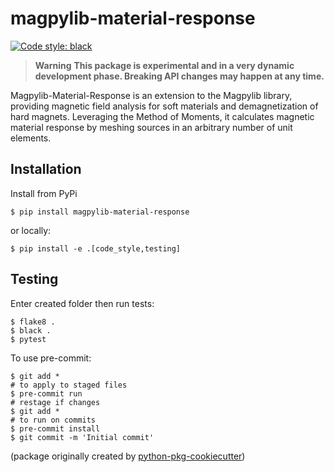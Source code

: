 # magpylib-material-response

[![Code style: black][black-badge]][black-link]

> **Warning**
> **This package is experimental and in a very dynamic development phase. Breaking API changes may happen at any time.**

Magpylib-Material-Response is an extension to the Magpylib library, providing magnetic field analysis for soft materials and demagnetization of hard magnets. Leveraging the Method of Moments, it calculates magnetic material response by meshing sources in an arbitrary number of unit elements.

## Installation

Install from PyPi

```console
$ pip install magpylib-material-response
```

or locally:

```
$ pip install -e .[code_style,testing]
```

## Testing

Enter created folder then run tests:

```
$ flake8 .
$ black .
$ pytest
```

To use pre-commit:

```
$ git add *
# to apply to staged files
$ pre-commit run
# restage if changes
$ git add *
# to run on commits
$ pre-commit install
$ git commit -m 'Initial commit'
```

[black-badge]: https://img.shields.io/badge/code%20style-black-000000.svg
[black-link]: https://github.com/ambv/black

(package originally created by [python-pkg-cookiecutter](https://github.com/executablebooks/python-pkg-cookiecutter))
